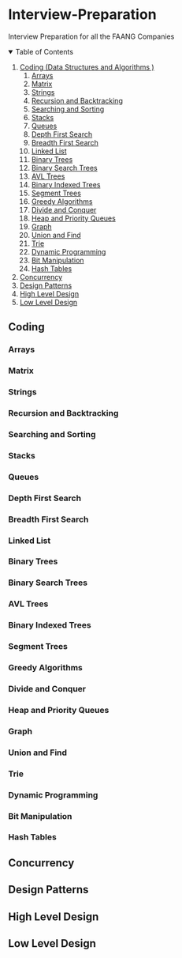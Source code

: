 # Interview-Preparation
Interview Preparation for all the FAANG Companies

<!-- TABLE OF CONTENTS -->
<details open="open">
  <summary>Table of Contents</summary>
  <ol>
    <li>
      <a href="#coding">Coding (Data Structures and Algorithms )</a>
      <ol>
        <li><a href="#arrays"> Arrays </a></li>
        <li><a href="#matrix"> Matrix </a></li>
        <li><a href="#strings"> Strings </a></li>
        <li><a href="#recursion-and-backtracking"> Recursion and Backtracking </a></li>
        <li><a href="#searching-and-sorting"> Searching and Sorting </a></li>
        <li><a href="#stacks"> Stacks </a></li>
        <li><a href="#queues"> Queues </a></li>
        <li><a href="#depth-first-search"> Depth First Search </a></li>
        <li><a href="#breadth-first-search"> Breadth First Search </a></li>
        <li><a href="#linked-list"> Linked List </a></li>
        <li><a href="#binary-trees"> Binary Trees </a></li>
        <li><a href="#binary-search-trees"> Binary Search Trees </a></li>
        <li><a href="#avl-trees"> AVL Trees </a></li>
        <li><a href="#binary-indexed-trees"> Binary Indexed Trees </a></li>
        <li><a href="#segment-trees"> Segment Trees </a></li>
        <li><a href="#greedy-algorithms"> Greedy Algorithms </a></li>    
        <li><a href="#divide-and-conquer"> Divide and Conquer </a></li>    
        <li><a href="#heap-and-priority-queue"> Heap and Priority Queues </a></li>
        <li><a href="#graph"> Graph </a></li>
        <li><a href="#union-and-find"> Union and Find </a></li>
        <li><a href="#trie"> Trie </a></li>
        <li><a href="#dynamic-programming"> Dynamic Programming </a></li>
        <li><a href="#bit-manipulation"> Bit Manipulation </a></li>
        <li><a href="#hash-tables"> Hash Tables </a></li>
      </ol>
    </li>
    <li>
      <a href="#concurrency">Concurrency</a>      
    </li>
    <li><a href="#design-patterns">Design Patterns</a></li>
    <li><a href="#high-level-design">High Level Design</a></li>
    <li><a href="#low-level-design">Low Level Design</a></li>    
  </ol>
</details>



<!-- ABOUT THE PROJECT -->
## Coding

### Arrays 


### Matrix 


### Strings 


### Recursion and Backtracking 


### Searching and Sorting 


### Stacks 


### Queues 


### Depth First Search 


### Breadth First Search 


### Linked List 


### Binary Trees 


### Binary Search Trees 


### AVL Trees 


### Binary Indexed Trees 


### Segment Trees 


### Greedy Algorithms 


### Divide and Conquer 


### Heap and Priority Queues 


### Graph 


### Union and Find 


### Trie 


### Dynamic Programming 


### Bit Manipulation 


### Hash Tables 



<!-- GETTING STARTED -->

## Concurrency


## Design Patterns


## High Level Design 

## Low Level Design 






